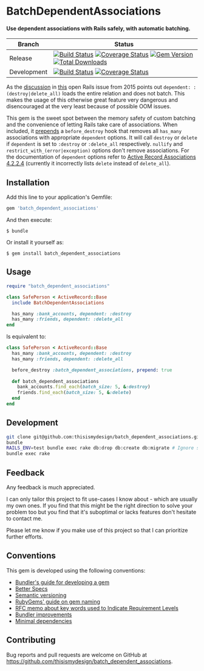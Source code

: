 # BatchDependentAssociations

#### Use dependent associations with Rails safely, with automatic batching.

| Branch | Status |
| ------ | ------ |
| Release | [![Build Status](https://travis-ci.org/thisismydesign/batch_dependent_associations.svg?branch=release)](https://travis-ci.org/thisismydesign/batch_dependent_associations)   [![Coverage Status](https://coveralls.io/repos/github/thisismydesign/batch_dependent_associations/badge.svg?branch=release)](https://coveralls.io/github/thisismydesign/batch_dependent_associations?branch=release)   [![Gem Version](https://badge.fury.io/rb/batch_dependent_associations.svg)](https://badge.fury.io/rb/batch_dependent_associations)   [![Total Downloads](http://ruby-gem-downloads-badge.herokuapp.com/batch_dependent_associations?type=total)](https://rubygems.org/gems/batch_dependent_associations) |
| Development | [![Build Status](https://travis-ci.org/thisismydesign/batch_dependent_associations.svg?branch=master)](https://travis-ci.org/thisismydesign/batch_dependent_associations)   [![Coverage Status](https://coveralls.io/repos/github/thisismydesign/batch_dependent_associations/badge.svg?branch=master)](https://coveralls.io/github/thisismydesign/batch_dependent_associations?branch=master) |

As the [discussion](https://github.com/rails/rails/issues/22510#issuecomment-162448557) in [this](https://github.com/rails/rails/issues/22510) open Rails issue from 2015 points out `dependent: :(destroy|delete_all)` loads the entire relation and does not batch. This makes the usage of this otherwise great feature very dangerous and disencouraged at the very least because of possible OOM issues.

This gem is the sweet spot between the memory safety of custom batching and the convenience of letting Rails take care of associations. When included, it [prepends](https://medium.com/appaloosa-store-engineering/caution-when-using-before-destroy-with-model-association-71600b8bfed2) a `before_destroy` hook that removes all `has_many` associations with appropriate `dependent` options. It will call `destroy` or `delete` if `dependent` is set to `:destroy` or `:delete_all` respectively. `nullify` and `restrict_with_(error|exception)` options don't remove associations. For the documentation of `dependent` options refer to [Active Record Associations 4.2.2.4](http://guides.rubyonrails.org/association_basics.html) (currently it incorrectly lists `delete` instead of `delete_all`).

## Installation

Add this line to your application's Gemfile:

```ruby
gem 'batch_dependent_associations'
```

And then execute:

    $ bundle

Or install it yourself as:

    $ gem install batch_dependent_associations

## Usage

```ruby
require "batch_dependent_associations"

class SafePerson < ActiveRecord::Base
  include BatchDependentAssociations

  has_many :bank_accounts, dependent: :destroy
  has_many :friends, dependent: :delete_all
end
```

Is equivalent to:

```ruby
class SafePerson < ActiveRecord::Base
  has_many :bank_accounts, dependent: :destroy
  has_many :friends, dependent: :delete_all

  before_destroy :batch_dependent_associations, prepend: true
  
  def batch_dependent_associations
    bank_accounts.find_each(batch_size: 5, &:destroy)
    friends.find_each(batch_size: 5, &:delete)
  end
end
```

## Development

```bash
git clone git@github.com:thisismydesign/batch_dependent_associations.git
bundle
RAILS_ENV=test bundle exec rake db:drop db:create db:migrate # Ignore schema.rb error: https://source.xing.com/growth/inquiry/pull/92
bundle exec rake
```

## Feedback

Any feedback is much appreciated.

I can only tailor this project to fit use-cases I know about - which are usually my own ones. If you find that this might be the right direction to solve your problem too but you find that it's suboptimal or lacks features don't hesitate to contact me.

Please let me know if you make use of this project so that I can prioritize further efforts.

## Conventions

This gem is developed using the following conventions:
- [Bundler's guide for developing a gem](http://bundler.io/v1.14/guides/creating_gem.html)
- [Better Specs](http://www.betterspecs.org/)
- [Semantic versioning](http://semver.org/)
- [RubyGems' guide on gem naming](http://guides.rubygems.org/name-your-gem/)
- [RFC memo about key words used to Indicate Requirement Levels](https://tools.ietf.org/html/rfc2119)
- [Bundler improvements](https://github.com/thisismydesign/bundler-improvements)
- [Minimal dependencies](http://www.mikeperham.com/2016/02/09/kill-your-dependencies/)

## Contributing

Bug reports and pull requests are welcome on GitHub at https://github.com/thisismydesign/batch_dependent_associations.
